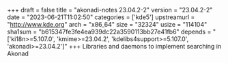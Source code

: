 +++
draft = false
title = "akonadi-notes 23.04.2-2"
version = "23.04.2-2"
date = "2023-06-21T11:02:50"
categories = ['kde5']
upstreamurl = "http://www.kde.org"
arch = "x86_64"
size = "32324"
usize = "114104"
sha1sum = "b615347fe3fe4ea939dc22a3590113bb27e41fb6"
depends = "['ki18n>=5.107.0', 'kmime>=23.04.2', 'kdelibs4support>=5.107.0', 'akonadi>=23.04.2']"
+++
Libraries and daemons to implement searching in Akonad